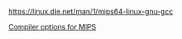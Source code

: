 https://linux.die.net/man/1/mips64-linux-gnu-gcc

[Compiler options for MIPS](https://users.informatik.haw-hamburg.de/~krabat/FH-Labor/gnupro/7_GNUPro_Embedded_Development/embCompiler_options_for_mips.html) 